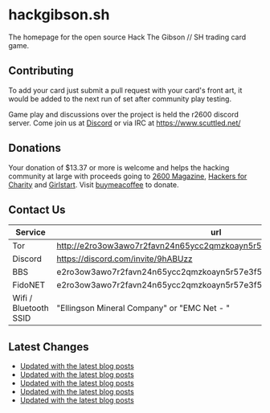 # hackgibson.sh
The homepage for the open source Hack The Gibson // SH trading card game.


## Contributing

To add your card just submit a pull request with your card's front art, it would be added to the next run of set after community play testing.

Game play and discussions over the project is held the r2600 discord server. Come join us at [Discord](https://discord.com/invite/9hABUzz) or via IRC at https://www.scuttled.net/


## Donations

Your donation of $13.37 or more is welcome and helps the hacking community at large with proceeds going to [2600 Magazine](https://2600.com/), [Hackers for Charity](https://hackersforcharity.org) and [Girlstart](https://girlstart.org).  Visit [buymeacoffee](https://www.buymeacoffee.com/hackgibson.sh) to donate.


## Contact Us

Service | url
-|-
Tor | http://e2ro3ow3awo7r2favn24n65ycc2qmzkoayn5r57e3f56nvjwdcgg32ad.onion
Discord | https://discord.com/invite/9hABUzz
BBS | e2ro3ow3awo7r2favn24n65ycc2qmzkoayn5r57e3f56nvjwdcgg32ad.onion:23
FidoNET | e2ro3ow3awo7r2favn24n65ycc2qmzkoayn5r57e3f56nvjwdcgg32ad.onion:24554
Wifi / Bluetooth SSID | "Ellingson Mineral Company" or "EMC Net - <fidonet address>"

## Latest Changes
<!-- BLOG-POST-LIST:START -->
- [Updated with the latest blog posts](https://github.com/DFW2600/hackgibson.sh/commit/a9c60618b439b125d7616f8a70dda2547ab3ffbb)
- [Updated with the latest blog posts](https://github.com/DFW2600/hackgibson.sh/commit/55a8496cd408b3a40213889c2e5ff8c58cec7529)
- [Updated with the latest blog posts](https://github.com/DFW2600/hackgibson.sh/commit/c4bf20c9bd83137e7b04ce3f9c5238c77ff863eb)
- [Updated with the latest blog posts](https://github.com/DFW2600/hackgibson.sh/commit/c8bc59d14eb2e975d1a3eb19eaae3458f646fcb0)
- [Updated with the latest blog posts](https://github.com/DFW2600/hackgibson.sh/commit/f7c8fddc7ddfaf12f81533d5666219e36b76c934)
<!-- BLOG-POST-LIST:END -->
